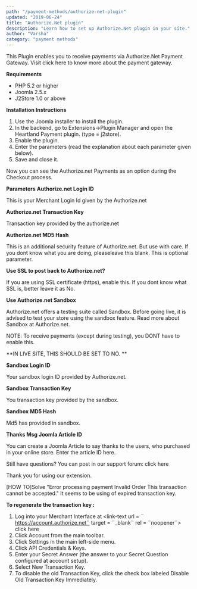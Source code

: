 ```yaml
---
path: "/payment-methods/authorize-net-plugin"
updated: "2019-06-24"
title: "Authorize.Net plugin"
description: "Learn how to set up Authorize.Net plugin in your site."
author: "Varsha"
category: "payment methods"
---
```


This Plugin enables you to receive payments via Authorize.Net Payment Gateway. Visit <link-text url = ¨http://authorize.net¨ target = ¨_blank¨ rel = ¨noopener¨> click here </link-text> to know more about the payment gateway.

**Requirements**

* PHP 5.2 or higher
* Joomla 2.5.x
* J2Store 1.0 or above

**Installation Instructions**
1. Use the Joomla installer to install the plugin.
2. In the backend, go to Extensions->Plugin Manager and open the Heartland Payment plugin. (type = j2store).
3. Enable the plugin.
4. Enter the parameters (read the explanation about each parameter given below).
5. Save and close it.

Now you can see the Authorize.net Payments as an option during the Checkout process.

**Parameters**
**Authorize.net Login ID**

This is your Merchant Login Id given by the Authorize.net

**Authorize.net Transaction Key**

Transaction key provided by the authorize.net

**Authorize.net MD5 Hash**

This is an additional security feature of Authorize.net. But use with care. If you dont know what you are doing, pleaseleave this blank. This is optional parameter.

**Use SSL to post back to Authorize.net?**

If you are using SSL certificate (https), enable this. If you dont know what SSL is, better leave it as No.

**Use Authorize.net Sandbox**

Authorize.net offers a testing suite called Sandbox. Before going live, it is advised to test your store using the sandbox feature. Read more about Sandbox at Authorize.net.

NOTE: To receive payments (except during testing), you DONT  have to enable this.

**IN LIVE SITE, THIS SHOULD BE SET TO NO. **

**Sandbox Login ID**

Your sandbox login ID provided by Authorize.net.

**Sandbox Transaction Key**

You transaction key provided by the sandbox.

**Sandbox MD5 Hash**

Md5 has provided in sandbox.

**Thanks Msg Joomla Article ID**

You can create a Joomla Article to say thanks to the users, who purchased in your online store. Enter the article ID here.

Still have questions? You can post in our support forum: <link-text url = ¨http://j2store.org/forum/index.html¨ target = ¨_blank¨ rel = ¨noopener¨> click here </link-text>
    
Thank you for using our extension.

[HOW TO]Solve "Error processing payment Invalid Order This transaction cannot be accepted."
It seems to be using of expired transaction key.

**To regenerate the transaction key :**

1. Log into your Merchant Interface at  <link-text url = ¨ https://account.authorize.net¨ target = ¨_blank¨ rel = ¨noopener¨> click here </link-text>
2. Click Account from the main toolbar.
3. Click Settings in the main left-side menu.
4. Click API Credentials & Keys.
5. Enter your Secret Answer (the answer to your Secret Question configured at account setup).
6. Select New Transaction Key.
7. To disable the old Transaction Key, click the check box labeled Disable Old Transaction Key Immediately.
 

